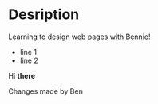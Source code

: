 # Desription
Learning to design web pages with Bennie! 

* line 1 
* line 2

Hi **there**

Changes made by Ben
